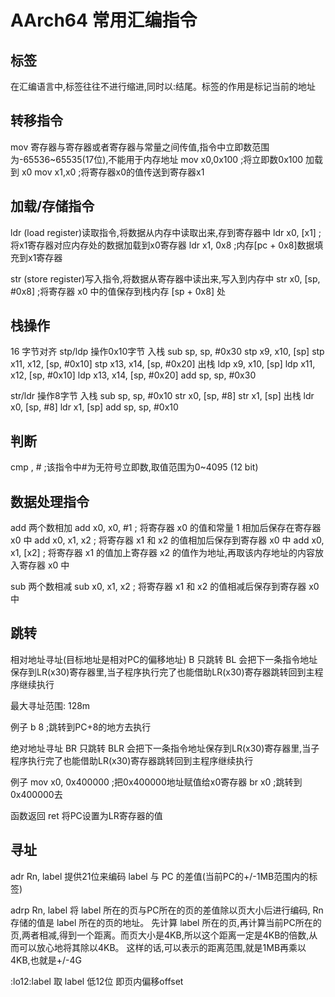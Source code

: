 # AArch64 常用汇编指令

## 标签

在汇编语言中,标签往往不进行缩进,同时以:结尾。标签的作用是标记当前的地址

## 转移指令

mov     寄存器与寄存器或者寄存器与常量之间传值,指令中立即数范围为-65536~65535(17位),不能用于内存地址
mov x0,0x100            ;将立即数0x100 加载到 x0
mov x1,x0               ;将寄存器x0的值传送到寄存器x1

## 加载/存储指令

ldr     (load register)读取指令,将数据从内存中读取出来,存到寄存器中
ldr x0, [x1]       ;将x1寄存器对应内存处的数据加载到x0寄存器
ldr x1, 0x8       ;内存[pc + 0x8]数据填充到x1寄存器

str     (store register)写入指令,将数据从寄存器中读出来,写入到内存中
str x0, [sp, #0x8]      ;将寄存器 x0 中的值保存到栈内存 [sp + 0x8] 处

## 栈操作

16 字节对齐
stp/ldp 操作0x10字节
入栈
sub     sp,     sp,     #0x30
stp     x9,     x10,    [sp]
stp     x11,    x12,    [sp, #0x10]
stp     x13,    x14,    [sp, #0x20]
出栈
ldp     x9,     x10,    [sp]
ldp     x11,    x12,    [sp, #0x10]
ldp     x13,    x14,    [sp, #0x20]
add     sp,     sp,     #0x30

str/ldr 操作8字节
入栈
sub sp, sp, #0x10
str x0, [sp, #8]
str x1, [sp]
出栈
ldr x0, [sp, #8]
ldr x1, [sp]
add sp, sp, #0x10

## 判断

cmp <wn>, #<imm>        ;该指令中#<imm>为无符号立即数,取值范围为0~4095 (12 bit)

## 数据处理指令

add     两个数相加
add x0, x0, #1          ; 将寄存器 x0 的值和常量 1 相加后保存在寄存器 x0 中
add x0, x1, x2          ; 将寄存器 x1 和 x2 的值相加后保存到寄存器 x0 中
add x0, x1, [x2]        ; 将寄存器 x1 的值加上寄存器 x2 的值作为地址,再取该内存地址的内容放入寄存器 x0 中

sub     两个数相减
sub x0, x1, x2          ; 将寄存器 x1 和 x2 的值相减后保存到寄存器 x0 中

## 跳转

相对地址寻址(目标地址是相对PC的偏移地址)
B       只跳转
BL      会把下一条指令地址保存到LR(x30)寄存器里,当子程序执行完了也能借助LR(x30)寄存器跳转回到主程序继续执行

最大寻址范围: 128m

例子
b 8                     ;跳转到PC+8的地方去执行

绝对地址寻址
BR      只跳转
BLR     会把下一条指令地址保存到LR(x30)寄存器里,当子程序执行完了也能借助LR(x30)寄存器跳转回到主程序继续执行

例子
mov x0, 0x400000        ;把0x400000地址赋值给x0寄存器
br x0                   ;跳转到0x400000去

函数返回
ret     将PC设置为LR寄存器的值

## 寻址

adr  Rn,  label
提供21位来编码 label 与 PC 的差值(当前PC的+/-1MB范围内的标签)

adrp  Rn, label
将 label 所在的页与PC所在的页的差值除以页大小后进行编码, Rn 存储的值是 label 所在的页的地址。
先计算 label 所在的页,再计算当前PC所在的页,两者相减,得到一个距离。而页大小是4KB,所以这个距离一定是4KB的倍数,从而可以放心地将其除以4KB。
这样的话,可以表示的距离范围,就是1MB再乘以4KB,也就是+/-4G

:lo12:label
取 label 低12位 即页内偏移offset
